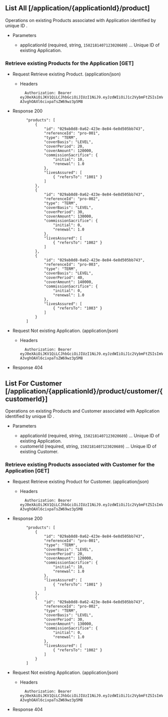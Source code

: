 ## List All [/application/{applicationId}/product]
Operations on existing Products associated with Application identified by unique ID .

+ Parameters

    + applicationId (required, string, `1502181407123020689`) ... Unique ID of existing Application.

### Retrieve existing Products for the Application [GET]
+ Request Retrieve existing Product. (application/json)

    + Headers

            Authorization: Bearer eyJ0eXAiOiJKV1QiLCJhbGciOiJIUzI1NiJ9.eyJzdWIiOiJ1c2VybmFtZSIsImV4cCI6MTQyMjU0MDAzMH0.oyMYL7t57jhBvw-A3vghOAXl6cixpaTsZW69wz3p5M8

+ Response 200

            "products": [
                {
                    "id": "029ab8d8-0a62-423e-8e84-6e8d505bb743",
                    "referenceId": "pro-001",
                    "type": "TERM",
                    "coverBasis": "LEVEL",
                    "coverPeriod": 20,
                    "coverAmount": 120000,
                    "commissionSacrifice": {
                        "initial": 10,
                        "renewal": 1.0
                    },
                    "livesAssured": [
                        { "refersTo": "1001" }
                    ]
                },
                {
                    "id": "029ab8d8-0a62-423e-8e84-6e8d505bb743",
                    "referenceId": "pro-002",
                    "type": "TERM",
                    "coverBasis": "LEVEL",
                    "coverPeriod": 30,
                    "coverAmount": 130000,
                    "commissionSacrifice": {
                        "initial": 0,
                        "renewal": 1.0
                    },
                    "livesAssured": [
                        { "refersTo": "1002" }
                    ]
                },
                {
                    "id": "029ab8d8-0a62-423e-8e84-6e8d505bb743",
                    "referenceId": "pro-003",
                    "type": "TERM",
                    "coverBasis": "LEVEL",
                    "coverPeriod": 40,
                    "coverAmount": 140000,
                    "commissionSacrifice": {
                        "initial": 0,
                        "renewal": 1.0
                    },
                    "livesAssured": [
                        { "refersTo": "1003" }
                    ]
                }
            ]

+ Request Not existing Application. (application/json)

    + Headers

            Authorization: Bearer eyJ0eXAiOiJKV1QiLCJhbGciOiJIUzI1NiJ9.eyJzdWIiOiJ1c2VybmFtZSIsImV4cCI6MTQyMjU0MDAzMH0.oyMYL7t57jhBvw-A3vghOAXl6cixpaTsZW69wz3p5M8

+ Response 404


## List For Customer [/application/{applicationId}/product/customer/{customerId}]
Operations on existing Products and Customer associated with Application identified by unique ID .

+ Parameters

    + applicationId (required, string, `1502181407123020689`) ... Unique ID of existing Application.
    + customerId  (required, string, `1502181407123020689`) ... Unique ID of existing Customer.

### Retrieve existing Products associated with Customer for the Application [GET]
+ Request Retrieve existing Product for Customer. (application/json)

    + Headers

            Authorization: Bearer eyJ0eXAiOiJKV1QiLCJhbGciOiJIUzI1NiJ9.eyJzdWIiOiJ1c2VybmFtZSIsImV4cCI6MTQyMjU0MDAzMH0.oyMYL7t57jhBvw-A3vghOAXl6cixpaTsZW69wz3p5M8

+ Response 200

            "products": [
                {
                    "id": "029ab8d8-0a62-423e-8e84-6e8d505bb743",
                    "referenceId": "pro-001",
                    "type": "TERM",
                    "coverBasis": "LEVEL",
                    "coverPeriod": 20,
                    "coverAmount": 120000,
                    "commissionSacrifice": {
                        "initial": 10,
                        "renewal": 1.0
                    },
                    "livesAssured": [
                        { "refersTo": "1001" }
                    ]
                },
                {
                    "id": "029ab8d8-0a62-423e-8e84-6e8d505bb743",
                    "referenceId": "pro-002",
                    "type": "TERM",
                    "coverBasis": "LEVEL",
                    "coverPeriod": 30,
                    "coverAmount": 130000,
                    "commissionSacrifice": {
                        "initial": 0,
                        "renewal": 1.0
                    },
                    "livesAssured": [
                        { "refersTo": "1002" }
                    ]
                }
            ]

+ Request Not existing Application. (application/json)

    + Headers

            Authorization: Bearer eyJ0eXAiOiJKV1QiLCJhbGciOiJIUzI1NiJ9.eyJzdWIiOiJ1c2VybmFtZSIsImV4cCI6MTQyMjU0MDAzMH0.oyMYL7t57jhBvw-A3vghOAXl6cixpaTsZW69wz3p5M8

+ Response 404
